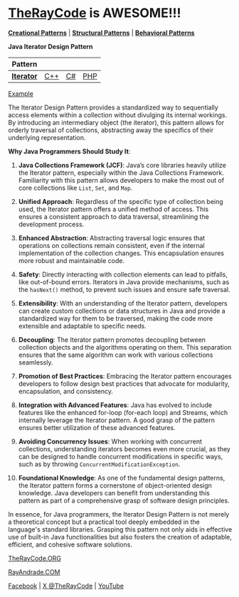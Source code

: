 # [TheRayCode](../../../README.md) is AWESOME!!!

**[Creational Patterns](../../Creational/README.md)** | **[Structural Patterns](../../Structural/README.md)** | **[Behavioral Patterns](../README.md)**

**Java Iterator Design Pattern**

|Pattern|   |   |   |
|---|---|---|---|
| [**Iterator**](README.md) | [C++](../../../CPP/Behavioral/Iterator/README.md) | [C#](../../../CPP/Behavioral/Iterator/README.md) | [PHP](../../../PHP/Behavioral/Iterator/README.md) |

[Example](I1/README.md)

The Iterator Design Pattern provides a standardized way to sequentially access elements within a collection without divulging its internal workings. By introducing an intermediary object (the iterator), this pattern allows for orderly traversal of collections, abstracting away the specifics of their underlying representation.

**Why Java Programmers Should Study It**:

1. **Java Collections Framework (JCF)**: Java’s core libraries heavily utilize the Iterator pattern, especially within the Java Collections Framework. Familiarity with this pattern allows developers to make the most out of core collections like `List`, `Set`, and `Map`.

2. **Unified Approach**: Regardless of the specific type of collection being used, the Iterator pattern offers a unified method of access. This ensures a consistent approach to data traversal, streamlining the development process.

3. **Enhanced Abstraction**: Abstracting traversal logic ensures that operations on collections remain consistent, even if the internal implementation of the collection changes. This encapsulation ensures more robust and maintainable code.

4. **Safety**: Directly interacting with collection elements can lead to pitfalls, like out-of-bound errors. Iterators in Java provide mechanisms, such as the `hasNext()` method, to prevent such issues and ensure safe traversal.

5. **Extensibility**: With an understanding of the Iterator pattern, developers can create custom collections or data structures in Java and provide a standardized way for them to be traversed, making the code more extensible and adaptable to specific needs.

6. **Decoupling**: The Iterator pattern promotes decoupling between collection objects and the algorithms operating on them. This separation ensures that the same algorithm can work with various collections seamlessly.

7. **Promotion of Best Practices**: Embracing the Iterator pattern encourages developers to follow design best practices that advocate for modularity, encapsulation, and consistency.

8. **Integration with Advanced Features**: Java has evolved to include features like the enhanced for-loop (for-each loop) and Streams, which internally leverage the Iterator pattern. A good grasp of the pattern ensures better utilization of these advanced features.

9. **Avoiding Concurrency Issues**: When working with concurrent collections, understanding iterators becomes even more crucial, as they can be designed to handle concurrent modifications in specific ways, such as by throwing `ConcurrentModificationException`.

10. **Foundational Knowledge**: As one of the fundamental design patterns, the Iterator pattern forms a cornerstone of object-oriented design knowledge. Java developers can benefit from understanding this pattern as part of a comprehensive grasp of software design principles.

In essence, for Java programmers, the Iterator Design Pattern is not merely a theoretical concept but a practical tool deeply embedded in the language's standard libraries. Grasping this pattern not only aids in effective use of built-in Java functionalities but also fosters the creation of adaptable, efficient, and cohesive software solutions.

[TheRayCode.ORG](https://www.TheRayCode.org)

[RayAndrade.COM](https://www.RayAndrade.com)

[Facebook](https://www.facebook.com/TheRayCode/) | [X @TheRayCode](https://www.x.com/TheRayCode/) | [YouTube](https://www.youtube.com/TheRayCode/)
